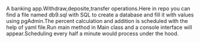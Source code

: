 A banking app.Withdraw,deposite,transfer operations.Here in repo you can find a file named db9.sql with SQL to create 
a database and fill it with values using pgAdmin.The percent calculation and addition is scheduled with the help of yaml file.Run main method in Main class and a console interface will appear.Scheduling every half a minute would process under the hood.  
